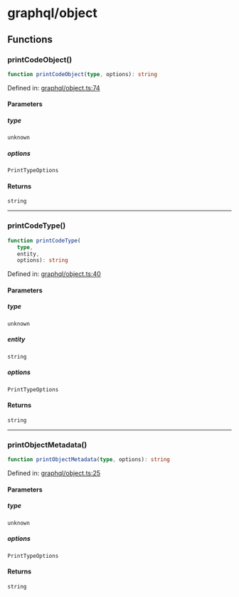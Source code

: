 # graphql/object

## Functions

### printCodeObject()

```ts
function printCodeObject(type, options): string
```

Defined in: [graphql/object.ts:74](https://github.com/graphql-markdown/graphql-markdown/blob/main/packages/printer-legacy/src/graphql/object.ts#L74)

#### Parameters

##### type

`unknown`

##### options

`PrintTypeOptions`

#### Returns

`string`

***

### printCodeType()

```ts
function printCodeType(
   type, 
   entity, 
   options): string
```

Defined in: [graphql/object.ts:40](https://github.com/graphql-markdown/graphql-markdown/blob/main/packages/printer-legacy/src/graphql/object.ts#L40)

#### Parameters

##### type

`unknown`

##### entity

`string`

##### options

`PrintTypeOptions`

#### Returns

`string`

***

### printObjectMetadata()

```ts
function printObjectMetadata(type, options): string
```

Defined in: [graphql/object.ts:25](https://github.com/graphql-markdown/graphql-markdown/blob/main/packages/printer-legacy/src/graphql/object.ts#L25)

#### Parameters

##### type

`unknown`

##### options

`PrintTypeOptions`

#### Returns

`string`
